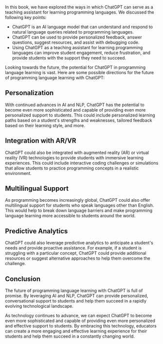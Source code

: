 
In this book, we have explored the ways in which ChatGPT can serve as a teaching assistant for learning programming languages. We discussed the following key points:

* ChatGPT is an AI language model that can understand and respond to natural language queries related to programming languages.
* ChatGPT can be used to provide personalized feedback, answer questions, suggest resources, and assist with debugging code.
* Using ChatGPT as a teaching assistant for learning programming languages can improve student engagement, reduce frustration, and provide students with the support they need to succeed.

Looking towards the future, the potential for ChatGPT in programming language learning is vast. Here are some possible directions for the future of programming language learning with ChatGPT:

Personalization
---------------

With continued advances in AI and NLP, ChatGPT has the potential to become even more sophisticated and capable of providing even more personalized support to students. This could include personalized learning paths based on a student's strengths and weaknesses, tailored feedback based on their learning style, and more.

Integration with AR/VR
----------------------

ChatGPT could also be integrated with augmented reality (AR) or virtual reality (VR) technologies to provide students with immersive learning experiences. This could include interactive coding challenges or simulations that allow students to practice programming concepts in a realistic environment.

Multilingual Support
--------------------

As programming becomes increasingly global, ChatGPT could also offer multilingual support for students who speak languages other than English. This would help to break down language barriers and make programming language learning more accessible to students around the world.

Predictive Analytics
--------------------

ChatGPT could also leverage predictive analytics to anticipate a student's needs and provide proactive assistance. For example, if a student is struggling with a particular concept, ChatGPT could provide additional resources or suggest alternative approaches to help them overcome the challenge.

Conclusion
----------

The future of programming language learning with ChatGPT is full of promise. By leveraging AI and NLP, ChatGPT can provide personalized, conversational support to students and help them succeed in a rapidly evolving technological landscape.

As technology continues to advance, we can expect ChatGPT to become even more sophisticated and capable of providing even more personalized and effective support to students. By embracing this technology, educators can create a more engaging and effective learning experience for their students and help them succeed in a constantly changing world.
